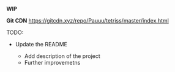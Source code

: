 **WIP**

**Git CDN**
https://gitcdn.xyz/repo/Pauuu/tetriss/master/index.html

TODO:

+ Update the README

  + Add description of the project
  + Further improvemetns
